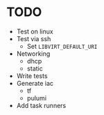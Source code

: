 # TODO

* Test on linux
* Test via ssh
  * Set `LIBVIRT_DEFAULT_URI`
* Networking
  * dhcp
  * static
* Write tests
* Generate iac
  * tf
  * pulumi
* Add task runners
